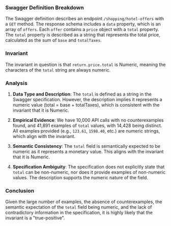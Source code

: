 ### Swagger Definition Breakdown

The Swagger definition describes an endpoint `/shopping/hotel-offers` with a `GET` method. The response schema includes a `data` property, which is an array of `offers`. Each `offer` contains a `price` object with a `total` property. The `total` property is described as a string that represents the total price, calculated as the sum of `base` and `totalTaxes`.

### Invariant

The invariant in question is that `return.price.total` is Numeric, meaning the characters of the `total` string are always numeric.

### Analysis

1. **Data Type and Description**: The `total` is defined as a string in the Swagger specification. However, the description implies it represents a numeric value (total = base + totalTaxes), which is consistent with the invariant that it is Numeric.

2. **Empirical Evidence**: We have 10,000 API calls with no counterexamples found, and 41,891 examples of `total` values, with 14,428 being distinct. All examples provided (e.g., `123.61`, `1598.40`, etc.) are numeric strings, which align with the invariant.

3. **Semantic Consistency**: The `total` field is semantically expected to be numeric as it represents a monetary value. This aligns with the invariant that it is Numeric.

4. **Specification Ambiguity**: The specification does not explicitly state that `total` can be non-numeric, nor does it provide examples of non-numeric values. The description supports the numeric nature of the field.

### Conclusion

Given the large number of examples, the absence of counterexamples, the semantic expectation of the `total` field being numeric, and the lack of contradictory information in the specification, it is highly likely that the invariant is a "true-positive".
